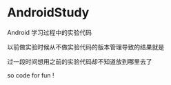 AndroidStudy
===========

Android 学习过程中的实验代码

以前做实验时候从不做实验代码的版本管理导致的结果就是

过一段时间想用之前的实验代码却不知道放到哪里去了 

so code for fun  !
